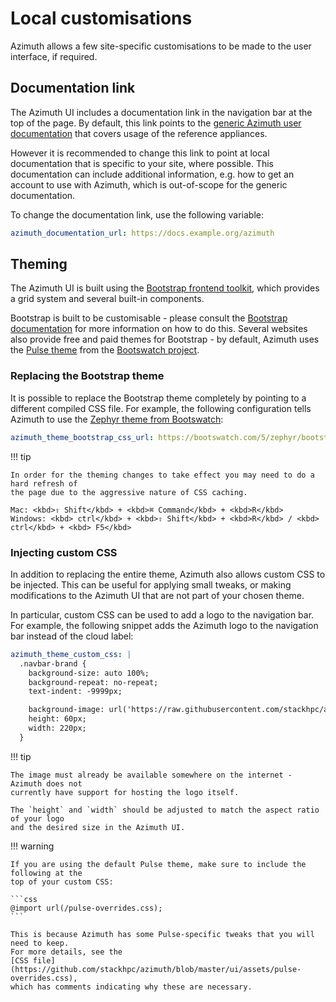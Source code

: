# Local customisations

Azimuth allows a few site-specific customisations to be made to the user interface, if required.

## Documentation link

The Azimuth UI includes a documentation link in the navigation bar at the top of the page.
By default, this link points to the
[generic Azimuth user documentation](https://stackhpc.github.io/azimuth-user-docs/) that
covers usage of the reference appliances.

However it is recommended to change this link to point at local documentation that is specific
to your site, where possible. This documentation can include additional information, e.g.
how to get an account to use with Azimuth, which is out-of-scope for the generic documentation.

To change the documentation link, use the following variable:

```yaml  title="environments/my-site/inventory/group_vars/all/variables.yml"
azimuth_documentation_url: https://docs.example.org/azimuth
```

## Theming

The Azimuth UI is built using the [Bootstrap frontend toolkit](https://getbootstrap.com/),
which provides a grid system and several built-in components.

Bootstrap is built to be customisable - please consult the
[Bootstrap documentation](https://getbootstrap.com/docs/5.3/customize/overview/) for more
information on how to do this. Several websites also provide free and paid themes for
Bootstrap - by default, Azimuth uses the [Pulse theme](https://bootswatch.com/pulse/) from
the [Bootswatch project](https://bootswatch.com/).

### Replacing the Bootstrap theme

It is possible to replace the Bootstrap theme completely by pointing to a different
compiled CSS file. For example, the following configuration tells Azimuth to use the
[Zephyr theme from Bootswatch](https://bootswatch.com/zephyr/):

```yaml  title="environments/my-site/inventory/group_vars/all/variables.yml"
azimuth_theme_bootstrap_css_url: https://bootswatch.com/5/zephyr/bootstrap.css
```
!!! tip

    In order for the theming changes to take effect you may need to do a hard refresh of 
    the page due to the aggressive nature of CSS caching.

    Mac: <kbd>⇧ Shift</kbd> + <kbd>⌘ Command</kbd> + <kbd>R</kbd>
    Windows: <kbd> ctrl</kbd> + <kbd>⇧ Shift</kbd> + <kbd>R</kbd> / <kbd> ctrl</kbd> + <kbd> F5</kbd>

### Injecting custom CSS

In addition to replacing the entire theme, Azimuth also allows custom CSS to be injected.
This can be useful for applying small tweaks, or making modifications to the Azimuth UI
that are not part of your chosen theme.

In particular, custom CSS can be used to add a logo to the navigation bar. For example,
the following snippet adds the Azimuth logo to the navigation bar instead of the cloud
label:

```yaml  title="environments/my-site/inventory/group_vars/all/variables.yml"
azimuth_theme_custom_css: |
  .navbar-brand {
    background-size: auto 100%;
    background-repeat: no-repeat;
    text-indent: -9999px;

    background-image: url('https://raw.githubusercontent.com/stackhpc/azimuth/master/branding/azimuth-logo-white-text.png');
    height: 60px;
    width: 220px;
  }
```

!!! tip

    The image must already be available somewhere on the internet - Azimuth does not
    currently have support for hosting the logo itself.

    The `height` and `width` should be adjusted to match the aspect ratio of your logo
    and the desired size in the Azimuth UI.

!!! warning

    If you are using the default Pulse theme, make sure to include the following at the
    top of your custom CSS:

    ```css
    @import url(/pulse-overrides.css);
    ```

    This is because Azimuth has some Pulse-specific tweaks that you will need to keep.
    For more details, see the
    [CSS file](https://github.com/stackhpc/azimuth/blob/master/ui/assets/pulse-overrides.css),
    which has comments indicating why these are necessary.
